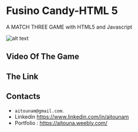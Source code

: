 # Fusino Candy-HTML 5

 A MATCH THREE GAME  with HTML5  and Javascript

![alt text](?raw=true)

## Video Of The Game



## The Link 



## Contacts

*  `aitounam@gmail.com`.
*  Linkedin https://www.linkedin.com/in/aitounam
*  Portfolio : https://aitouna.weebly.com/
